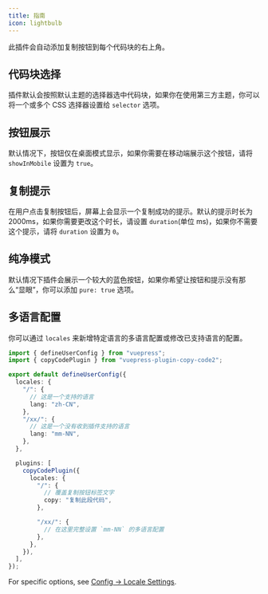 ```yaml
---
title: 指南
icon: lightbulb
---
```


此插件会自动添加复制按钮到每个代码块的右上角。

## 代码块选择

插件默认会按照默认主题的选择器选中代码块，如果你在使用第三方主题，你可以将一个或多个 CSS 选择器设置给 `selector` 选项。

## 按钮展示

默认情况下，按钮仅在桌面模式显示，如果你需要在移动端展示这个按钮，请将 `showInMobile` 设置为 `true`。

## 复制提示

在用户点击复制按钮后，屏幕上会显示一个复制成功的提示。默认的提示时长为 2000ms，如果你需要更改这个时长，请设置 `duration`(单位 ms)，如果你不需要这个提示，请将 `duration` 设置为 `0`。

## 纯净模式

默认情况下插件会展示一个较大的蓝色按钮，如果你希望让按钮和提示没有那么“显眼”，你可以添加 `pure: true` 选项。

## 多语言配置

你可以通过 `locales` 来新增特定语言的多语言配置或修改已支持语言的配置。

```ts
import { defineUserConfig } from "vuepress";
import { copyCodePlugin } from "vuepress-plugin-copy-code2";

export default defineUserConfig({
  locales: {
    "/": {
      // 这是一个支持的语言
      lang: "zh-CN",
    },
    "/xx/": {
      // 这是一个没有收到插件支持的语言
      lang: "mm-NN",
    },
  },

  plugins: [
    copyCodePlugin({
      locales: {
        "/": {
          // 覆盖复制按钮标签文字
          copy: "复制此段代码",
        },

        "/xx/": {
          // 在这里完整设置 `mm-NN` 的多语言配置
        },
      },
    }),
  ],
});
```

For specific options, see [Config → Locale Settings](./config.md#locales).
